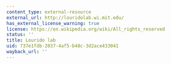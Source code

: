 ```yaml
---
content_type: external-resource
external_url: http://louridolab.wi.mit.edu/
has_external_license_warning: true
license: https://en.wikipedia.org/wiki/All_rights_reserved
status: ''
title: Lourido lab
uid: 737e1fdb-2037-4af5-b48c-3d2ace433041
wayback_url: ''
---
```

